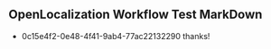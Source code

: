 ## OpenLocalization Workflow Test MarkDown
* 0c15e4f2-0e48-4f41-9ab4-77ac22132290 thanks!

<!--HONumber=Sep16_HO1-->


